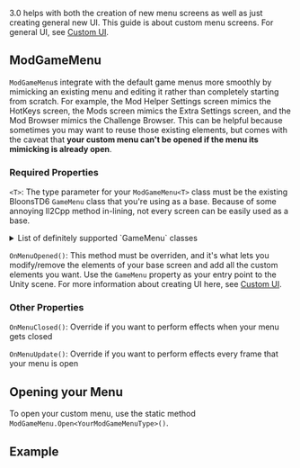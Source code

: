 3.0 helps with both the creation of new menu screens as well as just creating general new UI. This guide is about custom menu screens. For general UI, see [Custom UI](https://github.com/gurrenm3/BTD-Mod-Helper/wiki/Custom-UI%2C-Menus).

## ModGameMenu

`ModGameMenu`s integrate with the default game menus more smoothly by mimicking an existing menu and editing it rather than completely starting from scratch. For example, the Mod Helper Settings screen mimics the HotKeys screen, the Mods screen mimics the Extra Settings screen, and the Mod Browser mimics the Challenge Browser. This can be helpful because sometimes you may want to reuse those existing elements, but comes with the caveat that **your custom menu can't be opened if the menu its mimicking is already open**.

### Required Properties

`<T>`: The type parameter for your `ModGameMenu<T>` class must be the existing BloonsTD6 `GameMenu` class that you're using as a base. Because of some annoying Il2Cpp method in-lining, not every screen can be easily used as a base. 

<details>
<summary>List of definitely supported `GameMenu` classes</summary>

- `ExtraSettingsScreen`
- `SettingsScreen`
- `PowersSelectScreen`
- `HotkeysScreen`
- `JukeBoxScreen`
- `CollectionEventUI`
- `AchievementsScreen`
- `PlaySocialScreen`
- `GameEventsScreen`
- `HeroInGameScreen`
- `LevelUpScreen`
- `ContentBrowser`

</details>

`OnMenuOpened()`: This method must be overriden, and it's what lets you modify/remove the elements of your base screen and add all the custom elements you want. Use the `GameMenu` property as your entry point to the Unity scene. For more information about creating UI here, see [Custom UI](https://github.com/gurrenm3/BTD-Mod-Helper/wiki/Custom-UI%2C-Menus).

### Other Properties

`OnMenuClosed()`: Override if you want to perform effects when your menu gets closed

`OnMenuUpdate()`: Override if you want to perform effects every frame that your menu is open


## Opening your Menu

To open your custom menu, use the static method `ModGameMenu.Open<YourModGameMenuType>()`.

## Example